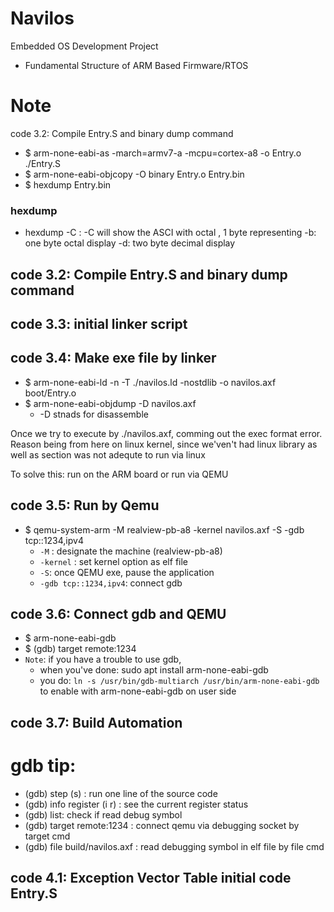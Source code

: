 # Navilos
Embedded OS Development Project 
- Fundamental Structure of ARM Based Firmware/RTOS


# Note
code 3.2: Compile Entry.S and binary dump command
- $ arm-none-eabi-as -march=armv7-a -mcpu=cortex-a8 -o Entry.o ./Entry.S
- $ arm-none-eabi-objcopy -O binary Entry.o Entry.bin
- $ hexdump Entry.bin

### hexdump
- hexdump -C : -C will show the ASCI with octal , 1 byte representing
-b: one byte octal display
-d: two byte decimal display


## code 3.2: Compile Entry.S and binary dump command

## code 3.3: initial linker script

## code 3.4: Make exe file by linker
- $ arm-none-eabi-ld -n -T ./navilos.ld -nostdlib -o navilos.axf boot/Entry.o
- $ arm-none-eabi-objdump -D navilos.axf
  - -D stnads for disassemble


Once we try to execute by ./navilos.axf, comming out the exec format error. Reason being from here on linux kernel, since we'ven't had linux library as well as section was not adequte to run via linux

To solve this: run on the ARM board or run via QEMU
## code 3.5: Run by Qemu
- $ qemu-system-arm -M realview-pb-a8 -kernel navilos.axf -S -gdb tcp::1234,ipv4
  - `-M` : designate the machine (realview-pb-a8)
  - `-kernel` : set kernel option as elf file
  - `-S`: once QEMU exe, pause the application
  - `-gdb tcp::1234,ipv4`: connect gdb 


## code 3.6: Connect gdb and QEMU
- $ arm-none-eabi-gdb
- $ (gdb) target remote:1234
- `Note`: if you have a trouble to use gdb, 
  - when you've done: sudo apt install arm-none-eabi-gdb
  - you do: `ln -s /usr/bin/gdb-multiarch /usr/bin/arm-none-eabi-gdb` to enable with arm-none-eabi-gdb on user side

## code 3.7: Build Automation


# gdb tip:
- (gdb) step (s) : run one line of the source code
- (gdb) info register (i r) :  see the current register status
- (gdb) list: check if read debug symbol
- (gdb) target remote:1234 : connect qemu via debugging socket by target cmd
- (gdb) file build/navilos.axf : read debugging symbol in elf file by file cmd


## code 4.1: Exception Vector Table initial code Entry.S
